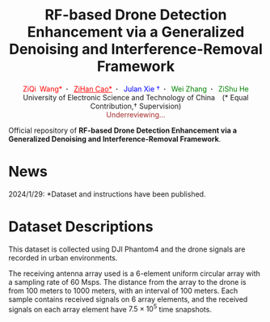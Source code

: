 <h1 align='center'>RF-based Drone Detection
Enhancement via a Generalized Denoising and
Interference-Removal Framework</h1>
<div align="center">
  <a target="_blank" style="color: red">ZiQi&ensp;Wang*</a>&ensp;<b>&middot;</b>&ensp;
  <a href="https://294coder.github.io/" target="_blank" style="color: red">ZiHan&nbsp;Cao*</a>&ensp;<b>&middot;</b>&ensp;
  <a target="_blank" style="color: blue">Julan&nbsp;Xie &dagger;</a>&ensp;<b>&middot;</b>&ensp;
  <a target="_blank" style="color: green">Wei&nbsp;Zhang</a>&ensp;<b>&middot;</b>&ensp;
  <a target="_blank" style="color: green">ZiShu&nbsp;He</a><br>
  University of Electronic Science and Technology of China&emsp;(* Equal Contribution,&dagger; Supervision)<br>
  <a style="color: brown"> Underreviewing... </a>
</div>

Official repository of **RF-based Drone Detection Enhancement via a Generalized Denoising and Interference-Removal Framework**.

# News

2024/1/29: *Dataset and instructions have been published.

# Dataset Descriptions

This dataset is collected using DJI Phantom4 and the drone signals are recorded in urban environments.

The receiving antenna array used is a 6-element uniform circular array with a sampling rate of 60 Msps. The distance from the array to the drone is from 100 meters to 1000 meters, with an interval of 100 meters. Each sample contains received signals on 6 array elements, and the received signals on each array element have $7.5 \times 10^{5}$ time snapshots.

